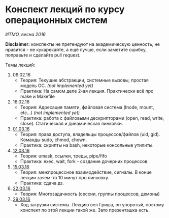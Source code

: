 # Конспект лекций по курсу операционных систем
*ИТМО, весна 2016*

**Disclaimer:** конспекты не претендуют на академическую ценность, не нравится - не кукарекайте, а ещё лучше, если заметите ошибку, поправьте и сделайте pull request.

Темы лекций:

1. 09.02.16
    * Теория: Текущие абстракции, системные вызовы, простая модель ОС. *(not implemented yet)*
    * Практика: На самом деле 2-ая лекция. Практически всё про make и Makefile
2. 16.02.16
    * Теория: Адресация памяти, файловая система (Inode, mount, etc...) *(not implemented yet)*
    * Практика: работа с файловыми дескрипторами (open, read, write, close). Статическая и динамическая линковки.
3. [01.03.16](lectures/lecture2.md) 
    * Теория: права доступа, владельцы процессов/файлов (uid, gid). Команды sudo, chmod, chown.
    * Практика: скрипты на bash, некоторые консольные утилиты.  
4. [12.03.16](lectures/lecture3.md) 
    * Теория: umask, ссылки, треды, pipe/fifo
    * Практика: exec, wait, fork - создание дочерних процессов.
5. [15.03.16](lectures/lecture4.md) 
    * Теория: межпроцессное взаимодействие, сигналы. В конце лекции зачем-то 10 минут про линковку.
    * Практика: сдача дз.
6. [22.03.16](lectures/lecture5.md) 
    * Теория: Многозадачность (сессии, группы процессов, демоны)
7. [29.03.16](lectures/OS-Init.pdf) 
    * Ход загрузки системы. Лекцию вел Гриша, он упоротый, поэтому конспект по этой лекции такой же. Зато презенташка есть.
